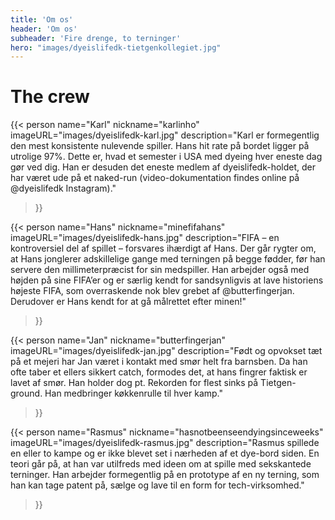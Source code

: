 ```yaml
---
title: 'Om os'
header: 'Om os'
subheader: 'Fire drenge, to terninger'
hero: "images/dyeislifedk-tietgenkollegiet.jpg"
---
```


# The crew

{{< person
  name="Karl"
  nickname="karlinho"
  imageURL="images/dyeislifedk-karl.jpg"
  description="Karl er formegentlig den mest konsistente nulevende spiller. Hans hit rate på bordet ligger på utrolige 97%. Dette er, hvad et semester i USA med dyeing hver eneste dag gør ved dig. Han er desuden det eneste medlem af dyeislifedk-holdet, der har været ude på et naked-run (video-dokumentation findes online på @dyeislifedk Instagram)."
>}}

{{< person
  name="Hans"
  nickname="minefifahans"
  imageURL="images/dyeislifedk-hans.jpg"
  description="FIFA – en kontroversiel del af spillet – forsvares ihærdigt af Hans. Der går rygter om, at Hans jonglerer adskillelige gange med terningen på begge fødder, før han servere den millimeterpræcist for sin medspiller. Han arbejder også med højden på sine FIFA’er og er særlig kendt for sandsynligvis at lave historiens højeste FIFA, som overraskende nok blev grebet af @butterfingerjan. Derudover er Hans kendt for at gå målrettet efter minen!"
>}}

{{< person
  name="Jan"
  nickname="butterfingerjan"
  imageURL="images/dyeislifedk-jan.jpg"
  description="Født og opvokset tæt på et mejeri har Jan været i kontakt med smør helt fra barnsben. Da han ofte taber et ellers sikkert catch, formodes det, at hans fingrer faktisk er lavet af smør. Han holder dog pt. Rekorden for flest sinks på Tietgen-ground. Han medbringer køkkenrulle til hver kamp."
>}}

{{< person
  name="Rasmus"
  nickname="hasnotbeenseendyingsinceweeks"
  imageURL="images/dyeislifedk-rasmus.jpg"
  description="Rasmus spillede en eller to kampe og er ikke blevet set i nærheden af et dye-bord siden. En teori går på, at han var utilfreds med ideen om at spille med sekskantede terninger. Han arbejder formegentlig på en prototype af en ny terning, som han kan tage patent på, sælge og lave til en form for tech-virksomhed."
>}}
